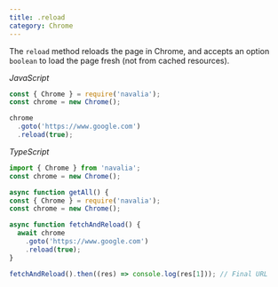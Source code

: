 ```yaml
---
title: .reload
category: Chrome
---
```


The `reload` method reloads the page in Chrome, and accepts an option `boolean` to load the page fresh (not from cached resources).

*JavaScript*
```js
const { Chrome } = require('navalia');
const chrome = new Chrome();

chrome
  .goto('https://www.google.com')
  .reload(true);
```

*TypeScript*
```ts
import { Chrome } from 'navalia';
const chrome = new Chrome();

async function getAll() {
const { Chrome } = require('navalia');
const chrome = new Chrome();

async function fetchAndReload() {
  await chrome
    .goto('https://www.google.com')
    .reload(true);
}

fetchAndReload().then((res) => console.log(res[1])); // Final URL
```
